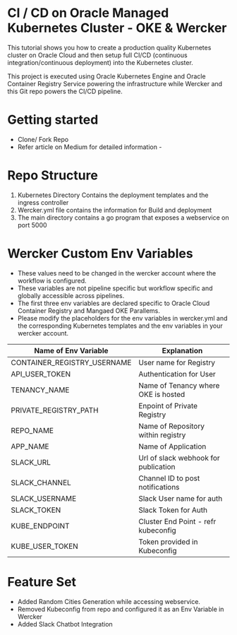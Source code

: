 CI / CD on Oracle Managed Kubernetes Cluster - OKE & Wercker 
============================================================

This tutorial shows you how to create a production quality Kubernetes cluster
on Oracle Cloud and then setup full CI/CD (continuous integration/continuous deployment)
into the Kubernetes cluster.

This project is executed using Oracle Kubernetes Engine and Oracle Container Registry Service powering the infrastructure
while Wercker and this Git repo powers the CI/CD pipeline. 

Getting started 
===============
* Clone/ Fork Repo 
* Refer article on Medium for detailed information - 

Repo Structure
===============
1) Kubernetes Directory Contains the deployment templates and the ingress controller
2) Wercker.yml file contains the information for Build and deployment
3) The main directory contains a go program that exposes a webservice on port 5000

Wercker Custom Env Variables
============================
* These values need to be changed in the wercker account where the workflow is configured. 
* These variables are not pipeline specific but workflow specific and globally accessible across pipelines. 
* The first three env variables are declared specific to Oracle Cloud Container Registry and Mangaed OKE Parallems. 
* Please modify the placeholders for the env variables in wercker.yml and the corresponding Kubernetes templates and the env variables in your wercker account. 

| Name of Env Variable        | Explanation                           |
| ----------------------------|---------------------------------------|
| CONTAINER_REGISTRY_USERNAME | User name for Registry                |
| API_USER_TOKEN              | Authentication for User               |
| TENANCY_NAME                | Name of Tenancy where OKE is hosted   |
| PRIVATE_REGISTRY_PATH       | Enpoint of Private Registry           | 
| REPO_NAME                   | Name of  Repository within registry   |
| APP_NAME                    | Name of Application                   |
| SLACK_URL                   | Url of slack webhook for publication  |
| SLACK_CHANNEL               | Channel ID to post notifications      | 
| SLACK_USERNAME              | Slack User name for auth              |
| SLACK_TOKEN                 | Slack Token for Auth                  | 
| KUBE_ENDPOINT               | Cluster End Point - refr kubeconfig   |
| KUBE_USER_TOKEN             | Token provided in Kubeconfig          |

Feature Set 
==================================
* Added Random Cities Generation while accessing webservice.
* Removed Kubeconfig from repo and configured it as an Env Variable in Wercker
* Added Slack Chatbot Integration 
